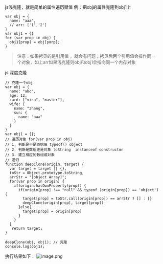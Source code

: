 js浅克隆，就是简单的属性遍历赋值
例：把obj的属性克隆到obj1上
```
var obj = {
  name: "aaa",
  // arr: ['1','2']
}
var obj1 = {}
for (var prop in obj) {
  obj1[prop] = obj[porp];
}
```
> 注意：如果拷贝的是引用值 ，就会有问题；拷贝后两个引用值会操作同一个对象，如上arr如果浅克隆则obj和obj1会指向同一个内存对象


 js 深度克隆
```
// 克隆一个obj
var obj = {
  name: "abc",
  age: 12,
  card: ["visa", "master"],
  wife: {
    name: "zhang",
    sun: {
      name: "aaa"
    }
  } 
}
var obj1 = {};
// 遍历对象 for(var prop in obj)
// 1. 判断是不是原始值 typeof() object
// 2. 判断是数组还是对象 toString  instanceof constructor
// 3. 建立相应的数组或对象
// 递归
function deepClone(origin, target) {
  var target = target || {},
  toStr = Object.prototype.toString,
  arrStr = "[object Array]";
  for(var prop in origin) {
    if(origin.hasOwnProperty(prop)) {
      if(origin[prop] !== "null" && typeof (origin[prop]) == 'object') {
        target[prop] = toStr.call(origin[prop]) == arrStr ? [] : {}
        deepClone(origin[prop], target[prop])
      }else{
        target[prop] = origin[prop]
      }
    }
  }
   return target;
}

deepClone(obj, obj1); // 克隆
console.log(obj1);
```
执行结果如下：
![image.png](https://upload-images.jianshu.io/upload_images/12953648-8eb6200d4409e638.png?imageMogr2/auto-orient/strip%7CimageView2/2/w/1240)


